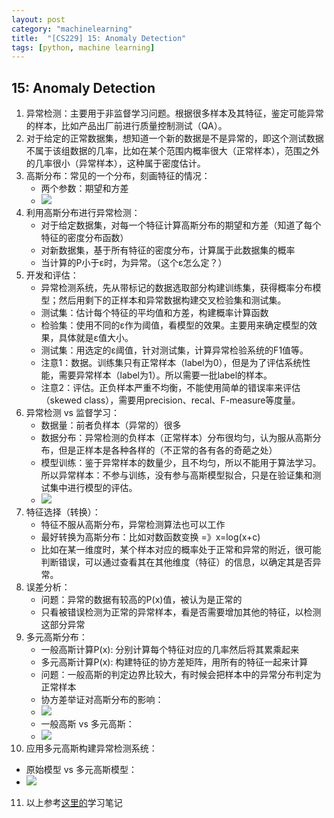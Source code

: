 ```yaml
---
layout: post
category: "machinelearning"
title:  "[CS229] 15: Anomaly Detection"
tags: [python, machine learning]
---
```


## 15: Anomaly Detection

1. 异常检测：主要用于非监督学习问题。根据很多样本及其特征，鉴定可能异常的样本，比如产品出厂前进行质量控制测试（QA）。
2. 对于给定的正常数据集，想知道一个新的数据是不是异常的，即这个测试数据不属于该组数据的几率，比如在某个范围内概率很大（正常样本），范围之外的几率很小（异常样本），这种属于密度估计。
3. 高斯分布：常见的一个分布，刻画特征的情况：
   - 两个参数：期望和方差
   - ![](http://t12.baidu.com/it/u=3425336627,122624209&fm=173&app=25&f=JPEG?w=600&h=330&s=382875321F13484D0EFD28CA0000A0B2)
4. 利用高斯分布进行异常检测：
   - 对于给定数据集，对每一个特征计算高斯分布的期望和方差（知道了每个特征的密度分布函数）
   - 对新数据集，基于所有特征的密度分布，计算属于此数据集的概率
   - 当计算的P小于ε时，为异常。（这个ε怎么定？）
5. 开发和评估： 
   - 异常检测系统，先从带标记的数据选取部分构建训练集，获得概率分布模型；然后用剩下的正样本和异常数据构建交叉检验集和测试集。
   - 测试集：估计每个特征的平均值和方差，构建概率计算函数
   - 检验集：使用不同的ε作为阈值，看模型的效果。主要用来确定模型的效果，具体就是ε值大小。 
   - 测试集：用选定的ε阈值，针对测试集，计算异常检验系统的F1值等。
   - 注意1：数据。训练集只有正常样本（label为0），但是为了评估系统性能，需要异常样本（label为1）。所以需要一批label的样本。
   - 注意2：评估。正负样本严重不均衡，不能使用简单的错误率来评估（skewed class），需要用precision、recal、F-measure等度量。
6. 异常检测 vs 监督学习：
   - 数据量：前者负样本（异常的）很多
   - 数据分布：异常检测的负样本（正常样本）分布很均匀，认为服从高斯分布，但是正样本是各种各样的（不正常的各有各的奇葩之处）
   - 模型训练：鉴于异常样本的数量少，且不均匀，所以不能用于算法学习。所以异常样本：不参与训练，没有参与高斯模型拟合，只是在验证集和测试集中进行模型的评估。
   - ![](http://t11.baidu.com/it/u=3218211091,749563973&fm=173&app=25&f=JPEG?w=639&h=238&s=0418E4339F605C0316F4A1DE0100D0B1)
7. 特征选择（转换）：
   - 特征不服从高斯分布，异常检测算法也可以工作
   - 最好转换为高斯分布：比如对数函数变换 =》x=log(x+c)
   - 比如在某一维度时，某个样本对应的概率处于正常和异常的附近，很可能判断错误，可以通过查看其在其他维度（特征）的信息，以确定其是否异常。
8. 误差分析：
   - 问题：异常的数据有较高的P(x)值，被认为是正常的
   - 只看被错误检测为正常的异常样本，看是否需要增加其他的特征，以检测这部分异常
9. 多元高斯分布：
   - 一般高斯计算P(x): 分别计算每个特征对应的几率然后将其累乘起来
   - 多元高斯计算P(x): 构建特征的协方差矩阵，用所有的特征一起来计算
   - 问题：一般高斯的判定边界比较大，有时候会把样本中的异常分布判定为正常样本
   - 协方差举证对高斯分布的影响：
   - ![](http://t12.baidu.com/it/u=2601688262,251434377&fm=173&app=25&f=JPEG?w=640&h=213&s=8E736096B201DB1B2FEC35D20300F0B7)
   - 一般高斯 vs 多元高斯：
   - ![](http://t10.baidu.com/it/u=275520840,2148386219&fm=173&app=25&f=JPEG?w=640&h=163&s=A498E433C530EC211CD504DE010080B2)
10. 应用多元高斯构建异常检测系统：
   - 原始模型 vs 多元高斯模型：
   - ![](http://t10.baidu.com/it/u=1959888906,1584887413&fm=173&app=25&f=JPEG?w=600&h=325&s=C098E03B098844CA50C434DA010080B2)
11. 以上参考[这里的](http://baijiahao.baidu.com/s?id=1599068399235692908&wfr=spider&for=pc)学习笔记
